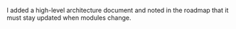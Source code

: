I added a high-level architecture document and noted in the roadmap that it must stay updated when modules change.

